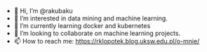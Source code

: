 - 👋 Hi, I’m @rakubaku
- 👀 I’m interested in data mining and machine learning.
- 🌱 I’m currently learning docker and kubernetes
- 💞️ I’m looking to collaborate on machine learning projects.
- 📫 How to reach me: https://rklopotek.blog.uksw.edu.pl/o-mnie/

<!---
rakubaku/rakubaku is a ✨ special ✨ repository because its `README.md` (this file) appears on your GitHub profile.
You can click the Preview link to take a look at your changes.
--->

